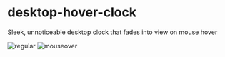 # desktop-hover-clock
Sleek, unnoticeable desktop clock that fades into view on mouse hover

![regular](https://github.com/mirel-spr/desktop-hover-clock/blob/master/hidden.PNG?raw=true)
![mouseover](https://github.com/mirel-spr/desktop-hover-clock/blob/master/shown.PNG)
